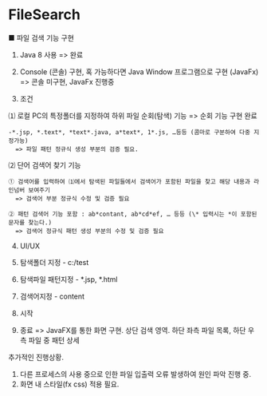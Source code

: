 # FileSearch
■ 파일 검색 기능 구현
1. Java 8 사용
  => 완료
  
2. Console (콘솔) 구현, 혹 가능하다면 Java Window 프로그램으로 구현 (JavaFx)
  => 콘솔 미구현, JavaFx 진행중
  
3. 조건

  ⑴ 로컬 PC의 특정폴더를 지정하여 하위 파일 순회(탐색) 기능
    => 순회 기능 구현 완료
    
    -*.jsp, *.text*, *text*.java, a*text*, 1*.js, …등등 (콤마로 구분하여 다중 지정가능)
      => 파일 패턴 정규식 생성 부분의 검증 필요.
      
  ⑵ 단어 검색어 찾기 기능
  
    ① 검색어를 입력하여 ⑴에서 탐색된 파일들에서 검색어가 포함된 파일을 찾고 해당 내용과 라인넘버 보여주기
      => 검색어 부분 정규식 수정 및 검증 필요
      
    ② 패턴 검색어 기능 포함 : ab*contant, ab*cd*ef, … 등등 (\* 입력시는 *이 포함된 문자를 찾는다.)
      => 검색어 정규식 패턴 생성 부분의 수정 및 검증 필요
      
4. UI/UX

  1. 탐색폴더 지정
    - c:/test
    
  2. 탐색파일 패턴지정
    - *.jsp, *.html
    
  3. 검색어지정
    - content
    
  4. 시작
  
  0. 종료
    => JavaFX를 통한 화면 구현. 상단 검색 영역. 하단 좌측 파일 목록, 하단 우측 파일 중 패턴 상세
    
추가적인 진행상황.
1. 다른 프로세스의 사용 중으로 인한 파일 입출력 오류 발생하여 원인 파악 진행 중.
2. 화면 내 스타일(fx css) 적용 필요.
